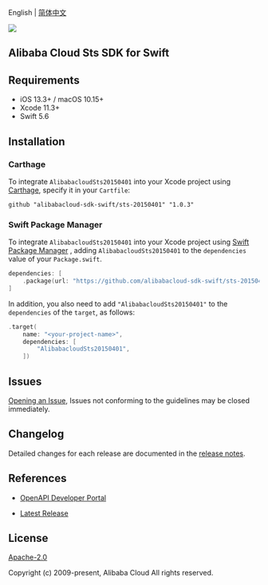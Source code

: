 English | [简体中文](README-CN.md)

![](https://aliyunsdk-pages.alicdn.com/icons/AlibabaCloud.svg)

## Alibaba Cloud Sts SDK for Swift

## Requirements

- iOS 13.3+ / macOS 10.15+
- Xcode 11.3+
- Swift 5.6

## Installation

### Carthage

To integrate `AlibabacloudSts20150401` into your Xcode project using [Carthage](https://github.com/Carthage/Carthage), specify it in your `Cartfile`:

```ogdl
github "alibabacloud-sdk-swift/sts-20150401" "1.0.3"
```

### Swift Package Manager

To integrate `AlibabacloudSts20150401` into your Xcode project using [Swift Package Manager](https://swift.org/package-manager/) , adding `AlibabacloudSts20150401` to the `dependencies` value of your `Package.swift`.

```swift
dependencies: [
    .package(url: "https://github.com/alibabacloud-sdk-swift/sts-20150401.git", from: "1.0.3")
]
```

In addition, you also need to add `"AlibabacloudSts20150401"` to the `dependencies` of the `target`, as follows:

```swift
.target(
    name: "<your-project-name>",
    dependencies: [
        "AlibabacloudSts20150401",
    ])
```

## Issues

[Opening an Issue](https://github.com/alibabacloud-sdk-swift/sts-20150401/issues/new), Issues not conforming to the guidelines may be closed immediately.

## Changelog

Detailed changes for each release are documented in the [release notes](./ChangeLog.txt).

## References

* [OpenAPI Developer Portal](https://next.api.alibabacloud.com/home)
- [Latest Release](https://github.com/alibabacloud-sdk-swift/sts-20150401)

## License

[Apache-2.0](http://www.apache.org/licenses/LICENSE-2.0)

Copyright (c) 2009-present, Alibaba Cloud All rights reserved.
